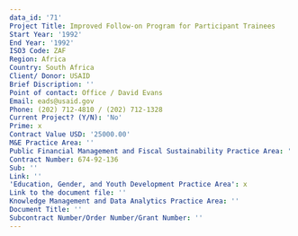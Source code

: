 ```yaml
---
data_id: '71'
Project Title: Improved Follow-on Program for Participant Trainees
Start Year: '1992'
End Year: '1992'
ISO3 Code: ZAF
Region: Africa
Country: South Africa
Client/ Donor: USAID
Brief Discription: ''
Point of contact: Office / David Evans
Email: eads@usaid.gov
Phone: (202) 712-4810 / (202) 712-1328
Current Project? (Y/N): 'No'
Prime: x
Contract Value USD: '25000.00'
M&E Practice Area: ''
Public Financial Management and Fiscal Sustainability Practice Area: ''
Contract Number: 674-92-136
Sub: ''
Link: ''
'Education, Gender, and Youth Development Practice Area': x
Link to the document file: ''
Knowledge Management and Data Analytics Practice Area: ''
Document Title: ''
Subcontract Number/Order Number/Grant Number: ''
---
```

